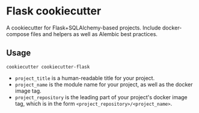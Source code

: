 Flask cookiecutter
==================

A cookiecutter for Flask+SQLAlchemy-based projects.
Include docker-compose files and helpers as well as Alembic best practices.

Usage
-----

`cookiecutter cookiecutter-flask`

- `project_title` is a human-readable title for your project.
- `project_name` is the module name for your project, as well as the docker image tag.
- `project_repository` is the leading part of your project's docker image tag, which is in the form `<project_repository>/<project_name>`.
